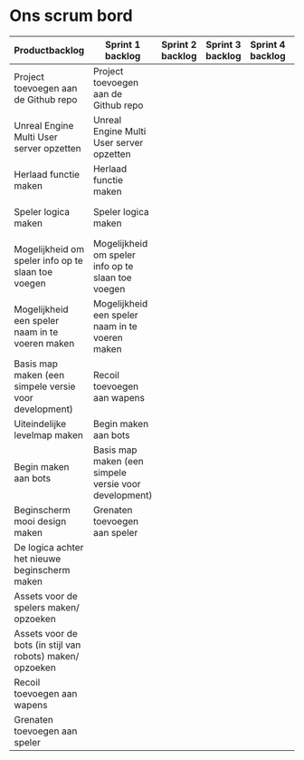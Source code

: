 # Ons scrum bord

| Productbacklog                                            |  Sprint 1 backlog | Sprint 2 backlog | Sprint 3 backlog |Sprint 4 backlog| In progress | Done |
|-----------------------------------------------------------|-------------------|------------------|------------------| ---------------|-------------|------|
| Project toevoegen aan de Github repo                      | Project toevoegen aan de Github repo ||||| Project toevoegen aan de Github repo   
| Unreal Engine Multi User server opzetten                  | Unreal Engine Multi User server opzetten ||||| Unreal Engine Multi User server opzetten  
| Herlaad functie maken                                     | Herlaad functie maken ||||| Herlaad functie maken 
| Speler logica maken                                       | Speler logica maken ||||| Speler logica maken   
| Mogelijkheid om speler info op te slaan toe voegen        | Mogelijkheid om speler info op te slaan toe voegen ||||| Mogelijkheid om speler info op te slaan toe voegen 
| Mogelijkheid een speler naam in te voeren maken           | Mogelijkheid een speler naam in te voeren maken ||||| Mogelijkheid een speler naam in te voeren maken    
| Basis map maken (een simpele versie voor development)     | Recoil toevoegen aan wapens ||||| Recoil toevoegen aan wapens
| Uiteindelijke levelmap maken                              | Begin maken aan bots  |||| Begin maken aan bots ||
| Begin maken aan bots                                      | Basis map maken (een simpele versie voor development) |||| Basis map maken (een simpele versie voor development) |
| Beginscherm mooi design maken                             | Grenaten toevoegen aan speler |||| Grenaten toevoegen aan speler
| De logica achter het nieuwe beginscherm maken             | 
| Assets voor de spelers maken/ opzoeken                    | 
| Assets voor de bots (in stijl van robots) maken/ opzoeken | 
| Recoil toevoegen aan wapens                               |  
| Grenaten toevoegen aan speler                             |

